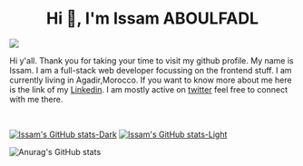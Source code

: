 <h1 align="center">Hi 👋, I'm Issam ABOULFADL</h1>

![](https://cdn.dribbble.com/users/2131993/screenshots/4948736/thoughtworks-gif_dribbble.gif)

Hi y'all. Thank you for taking your time to visit my github profile. My name is Issam. I am a full-stack web developer focussing on the frontend stuff. I am currently living in Agadir,Morocco.
If you want to know more about me here is the link of my [Linkedin](https://www.linkedin.com/in/issam-aboulfadl-950004192/). I am mostly active on [twitter](https://twitter.com/Dev_afdl) feel free to connect with me there.

<br/>


[![Issam's GitHub stats-Dark](https://github-readme-stats.vercel.app/api?Issam-AB&show_icons=true&theme=dark#gh-dark-mode-only)](https://github.com/Issam-AB/github-readme-stats#gh-dark-mode-only)
[![Issam's GitHub stats-Light](https://github-readme-stats.vercel.app/api?Issam-AB&show_icons=true&theme=default#gh-light-mode-only)](https://github.com/Issam-AB/github-readme-stats#gh-light-mode-only)


![Anurag's GitHub stats](https://github-readme-stats.vercel.app/api?username=anuraghazra&show_icons=true&bg_color=00000000)
